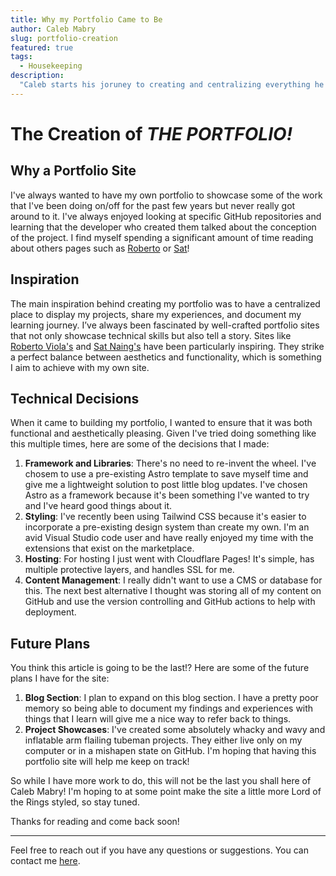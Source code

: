 ```yaml
---
title: Why my Portfolio Came to Be
author: Caleb Mabry
slug: portfolio-creation
featured: true
tags:
  - Housekeeping
description:
  "Caleb starts his joruney to creating and centralizing everything he learns! Want to learn more? This is a great place to start."
---
```


# The Creation of _THE PORTFOLIO!_

## Why a Portfolio Site

I've always wanted to have my own portfolio to showcase some of the work that I've been doing on/off for the past few years but never really got around to it. I've always enjoyed looking at specific GitHub repositories and learning that the developer who created them talked about the conception of the project. I find myself spending a significant amount of time reading about others pages such as [Roberto](https://robertoviola.cloud/) or [Sat](https://satnaing.dev/)!

## Inspiration

The main inspiration behind creating my portfolio was to have a centralized place to display my projects, share my experiences, and document my learning journey. I’ve always been fascinated by well-crafted portfolio sites that not only showcase technical skills but also tell a story. Sites like [Roberto Viola's](https://robertoviola.cloud/) and [Sat Naing's](https://satnaing.dev/) have been particularly inspiring. They strike a perfect balance between aesthetics and functionality, which is something I aim to achieve with my own site.

## Technical Decisions

When it came to building my portfolio, I wanted to ensure that it was both functional and aesthetically pleasing. Given I've tried doing something like this multiple times, here are some of the decisions that I made:

1. **Framework and Libraries**: There's no need to re-invent the wheel. I've chosem to use a pre-existing Astro template to save myself time and give me a lightweight solution to post little blog updates. I've chosen Astro as a framework because it's been something I've wanted to try and I've heard good things about it. 
2. **Styling**: I've recently been using Tailwind CSS because it's easier to incorporate a pre-existing design system than create my own. I'm an avid Visual Studio code user and have really enjoyed my time with the extensions that exist on the marketplace.
3. **Hosting**: For hosting I just went with Cloudflare Pages! It's simple, has multiple protective layers, and handles SSL for me.
4. **Content Management**: I really didn't want to use a CMS or database for this. The next best alternative I thought was storing all of my content on GitHub and use the version controlling and GitHub actions to help with deployment.


## Future Plans

You think this article is going to be the last!? Here are some of the future plans I have for the site:

1. **Blog Section**: I plan to expand on this blog section. I have a pretty poor memory so being able to document my findings and experiences with things that I learn will give me a nice way to refer back to things.
2. **Project Showcases**: I've created some absolutely whacky and wavy and inflatable arm flailing tubeman projects. They either live only on my computer or in a mishapen state on GitHub. I'm hoping that having this portfolio site will help me keep on track!

So while I have more work to do, this will not be the last you shall here of Caleb Mabry! I'm hoping to at some point make the site a little more Lord of the Rings styled, so stay tuned.

Thanks for reading and come back soon!

---

Feel free to reach out if you have any questions or suggestions. You can contact me [here](mailto:caleb@mabry.dev).